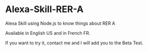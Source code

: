 # Alexa-Skill-RER-A
Alexa Skill using Node.js to know things about RER A

Available in English US and in French FR.

If you want to try it, contact me and I will add you to the Beta Test.
